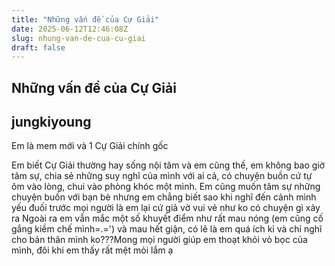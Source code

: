 ```yaml
---
title: "Những vấn đề của Cự Giải"
date: 2025-06-12T12:46:08Z
slug: nhung-van-de-cua-cu-giai
draft: false
---
```


## Những vấn đề của Cự Giải

## jungkiyoung

Em là mem mới và 1 Cự Giải chính gốc 
 
Em biết Cự Giải thường hay sống nội tâm và em cũng thế, em không bao giờ tâm sự, chia sẻ những suy nghĩ của mình với ai cả, có chuyện buồn cứ tự ôm vào lòng, chui vào phòng khóc một mình. Em cũng muốn tâm sự những chuyện buồn với bạn bè nhưng em chẳng biết sao khi nghĩ đến cảnh mình yếu đuối trước mọi người là em lại cứ giả vờ vui vẻ như ko có chuyện gì xảy ra
Ngoài ra em vẫn mắc một số khuyết điểm như rất mau nóng (em cũng cố gắng kiềm chế mình=.=') và mau hết giận, có lẽ là em quá ích kỉ và chỉ nghĩ cho bản thân mình ko???Mong mọi người giúp em thoạt khỏi vỏ bọc của mình, đôi khi em thấy rất mệt mỏi lắm ạ